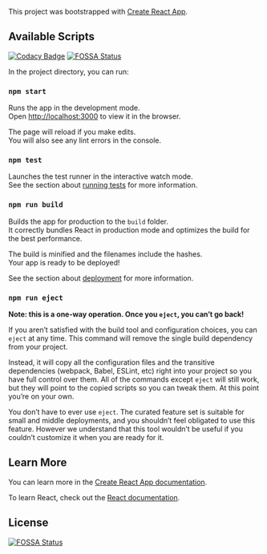 This project was bootstrapped with [Create React App](https://github.com/facebook/create-react-app).

## Available Scripts

[![Codacy Badge](https://api.codacy.com/project/badge/Grade/b485985888f14890a6ce90e15d4830c0)](https://app.codacy.com/manual/vadimbakaev/flatmap?utm_source=github.com&utm_medium=referral&utm_content=vadimbakaev/flatmap&utm_campaign=Badge_Grade_Dashboard)
[![FOSSA Status](https://app.fossa.com/api/projects/git%2Bgithub.com%2Fvadimbakaev%2Fflatmap.svg?type=shield)](https://app.fossa.com/projects/git%2Bgithub.com%2Fvadimbakaev%2Fflatmap?ref=badge_shield)

In the project directory, you can run:

### `npm start`

Runs the app in the development mode.<br />
Open [http://localhost:3000](http://localhost:3000) to view it in the browser.

The page will reload if you make edits.<br />
You will also see any lint errors in the console.

### `npm test`

Launches the test runner in the interactive watch mode.<br />
See the section about [running tests](https://facebook.github.io/create-react-app/docs/running-tests) for more information.

### `npm run build`

Builds the app for production to the `build` folder.<br />
It correctly bundles React in production mode and optimizes the build for the best performance.

The build is minified and the filenames include the hashes.<br />
Your app is ready to be deployed!

See the section about [deployment](https://facebook.github.io/create-react-app/docs/deployment) for more information.

### `npm run eject`

**Note: this is a one-way operation. Once you `eject`, you can’t go back!**

If you aren’t satisfied with the build tool and configuration choices, you can `eject` at any time. This command will remove the single build dependency from your project.

Instead, it will copy all the configuration files and the transitive dependencies (webpack, Babel, ESLint, etc) right into your project so you have full control over them. All of the commands except `eject` will still work, but they will point to the copied scripts so you can tweak them. At this point you’re on your own.

You don’t have to ever use `eject`. The curated feature set is suitable for small and middle deployments, and you shouldn’t feel obligated to use this feature. However we understand that this tool wouldn’t be useful if you couldn’t customize it when you are ready for it.

## Learn More

You can learn more in the [Create React App documentation](https://facebook.github.io/create-react-app/docs/getting-started).

To learn React, check out the [React documentation](https://reactjs.org/).

## License

[![FOSSA Status](https://app.fossa.com/api/projects/git%2Bgithub.com%2Fvadimbakaev%2Fflatmap.svg?type=large)](https://app.fossa.com/projects/git%2Bgithub.com%2Fvadimbakaev%2Fflatmap?ref=badge_large)
